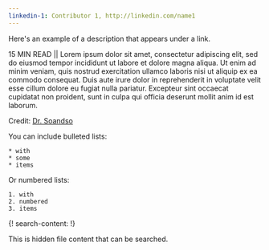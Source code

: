 ```yaml
---
linkedin-1: Contributor 1, http://linkedin.com/name1
---
```


Here's an example of a description that appears under a link.

15 MIN READ || Lorem ipsum dolor sit amet, consectetur adipiscing elit, sed do eiusmod tempor incididunt ut labore et dolore magna aliqua. Ut enim ad minim veniam, quis nostrud exercitation ullamco laboris nisi ut aliquip ex ea commodo consequat. Duis aute irure dolor in reprehenderit in voluptate velit esse cillum dolore eu fugiat nulla pariatur. Excepteur sint occaecat cupidatat non proident, sunt in culpa qui officia deserunt mollit anim id est laborum.

Credit: [Dr. Soandso](http://linkedin.com/test)

  You can include bulleted lists:

    * with
    * some
    * items

  Or numbered lists:

    1. with
    2. numbered
    3. items

{! search-content: !}

  This is hidden file content that can be searched.

